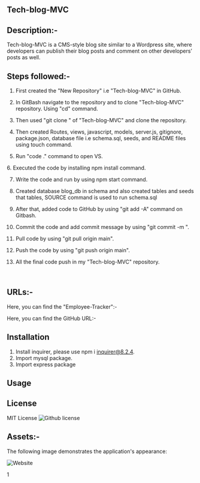 ## Tech-blog-MVC


## Description:-

Tech-blog-MVC is a CMS-style blog site similar to a Wordpress site, where developers can publish their blog posts and comment on other developers’ posts as well. 

## Steps followed:-

1. First created the "New Repository" i.e "Tech-blog-MVC" in GitHub.

2. In GitBash  navigate to the repository and  to clone "Tech-blog-MVC" repository. Using "cd" command.

3. Then used "git clone <ssh key>" of "Tech-blog-MVC" and clone the repository.

4. Then  created Routes, views, javascript, models, server.js, gitignore, package.json, database file i.e schema.sql, seeds, and README files using touch command.

5. Run "code ." command to open VS.

6. Executed the code by installing npm install command.

7. Write the code and run by using npm start command.

8.  Created  database blog_db in schema and also created tables and seeds that tables, SOURCE command is used to run  schema.sql

9. After that, added code to GitHub by using "git add -A" command on Gitbash. 

10. Commit the code and add commit message by using "git commit -m <message>".

11. Pull code by using "git pull origin main".

12. Push the code by using "git push origin main".

13. All the final code push in my "Tech-blog-MVC" repository.


 

## URLs:-
Here, you can find the  "Employee-Tracker":- 




Here, you can find the GitHub URL:-




## Installation

1. Install inquirer, please use npm i inquirer@8.2.4.
2. Import mysql package.
3. Import express package





## Usage




## License

 MIT  License  ![Github license](https://img.shields.io/badge/license-MIT-blue.svg)

## Assets:-

The following image demonstrates the application's appearance:

![Website](./assets/images/screenshot1.png)

1